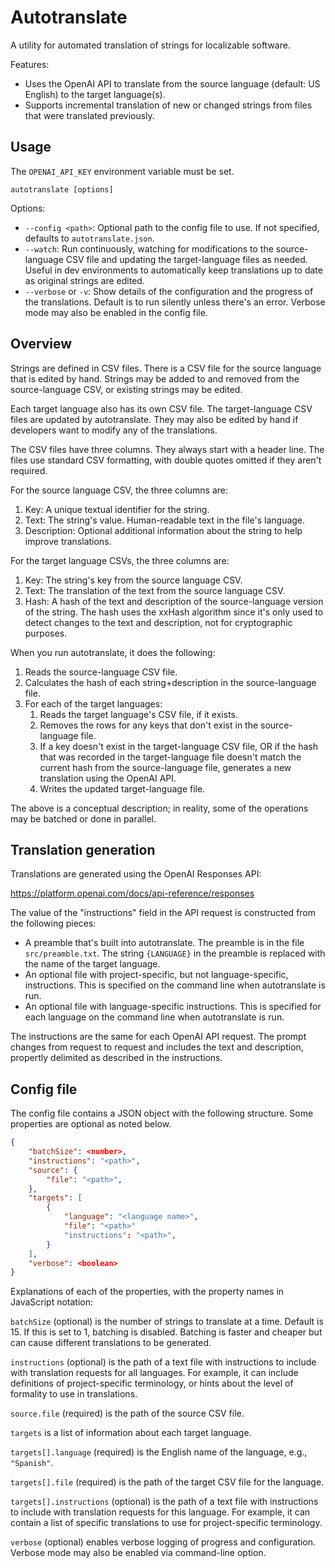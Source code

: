 # Autotranslate

A utility for automated translation of strings for localizable software.

Features:

- Uses the OpenAI API to translate from the source language (default: US English)
  to the target language(s).
- Supports incremental translation of new or changed strings from files that were
  translated previously.

## Usage

The `OPENAI_API_KEY` environment variable must be set.

```
autotranslate [options]
```

Options:

- `--config <path>`: Optional path to the config file to use. If not specified,
  defaults to `autotranslate.json`.
- `--watch`: Run continuously, watching for modifications to the source-language
  CSV file and updating the target-language files as needed. Useful in dev
  environments to automatically keep translations up to date as original strings
  are edited.
- `--verbose` or `-v`: Show details of the configuration and the progress of
  the translations. Default is to run silently unless there's an error. Verbose
  mode may also be enabled in the config file.

## Overview

Strings are defined in CSV files. There is a CSV file for the source language that
is edited by hand. Strings may be added to and removed from the source-language CSV,
or existing strings may be edited.

Each target language also has its own CSV file. The target-language CSV files are
updated by autotranslate. They may also be edited by hand if developers want to
modify any of the translations.

The CSV files have three columns. They always start with a header line. The files
use standard CSV formatting, with double quotes omitted if they aren't required.

For the source language CSV, the three columns are:

1. Key: A unique textual identifier for the string.
2. Text: The string's value. Human-readable text in the file's language.
3. Description: Optional additional information about the string to help improve
   translations.

For the target language CSVs, the three columns are:

1. Key: The string's key from the source language CSV.
2. Text: The translation of the text from the source language CSV.
3. Hash: A hash of the text and description of the source-language version of
   the string. The hash uses the xxHash algorithm since it's only used to detect
   changes to the text and description, not for cryptographic purposes.

When you run autotranslate, it does the following:

1. Reads the source-language CSV file.
2. Calculates the hash of each string+description in the source-language file.
3. For each of the target languages:
   1. Reads the target language's CSV file, if it exists.
   2. Removes the rows for any keys that don't exist in the source-language file.
   3. If a key doesn't exist in the target-language CSV file, OR if the hash that
      was recorded in the target-language file doesn't match the current hash from
      the source-language file, generates a new translation using the OpenAI API.
   4. Writes the updated target-language file.

The above is a conceptual description; in reality, some of the operations may be
batched or done in parallel.

## Translation generation

Translations are generated using the OpenAI Responses API:

https://platform.openai.com/docs/api-reference/responses

The value of the "instructions" field in the API request is constructed from the
following pieces:

- A preamble that's built into autotranslate. The preamble is in the file
  `src/preamble.txt`. The string `{LANGUAGE}` in the preamble is replaced with
  the name of the target language.
- An optional file with project-specific, but not language-specific, instructions.
  This is specified on the command line when autotranslate is run.
- An optional file with language-specific instructions. This is specified for each
  language on the command line when autotranslate is run.

The instructions are the same for each OpenAI API request. The prompt changes from
request to request and includes the text and description, propertly delimited as
described in the instructions.

## Config file

The config file contains a JSON object with the following structure. Some properties
are optional as noted below.

```json
{
    "batchSize": <number>,
    "instructions": "<path>",
    "source": {
        "file": "<path>",
    },
    "targets": [
        {
            "language": "<language name>",
            "file": "<path>"
            "instructions": "<path>",
        }
    ],
    "verbose": <boolean>
}
```

Explanations of each of the properties, with the property names in JavaScript
notation:

`batchSize` (optional) is the number of strings to translate at a time. Default
is 15. If this is set to 1, batching is disabled. Batching is faster and cheaper
but can cause different translations to be generated.

`instructions` (optional) is the path of a text file with instructions to include
with translation requests for all languages. For example, it can include
definitions of project-specific terminology, or hints about the level of
formality to use in translations.

`source.file` (required) is the path of the source CSV file.

`targets` is a list of information about each target language.

`targets[].language` (required) is the English name of the language, e.g.,
`"Spanish"`.

`targets[].file` (required) is the path of the target CSV file for the language.

`targets[].instructions` (optional) is the path of a text file with instructions
to include with translation requests for this language. For example, it can
contain a list of specific translations to use for project-specific terminology.

`verbose` (optional) enables verbose logging of progress and configuration.
Verbose mode may also be enabled via command-line option.
